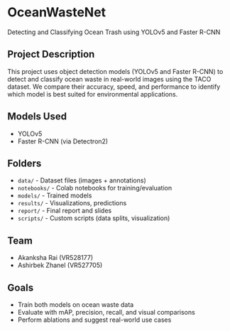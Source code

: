 # OceanWasteNet
Detecting and Classifying Ocean Trash using YOLOv5 and Faster R-CNN

## Project Description
This project uses object detection models (YOLOv5 and Faster R-CNN) to detect and classify ocean waste in real-world images using the TACO dataset. We compare their accuracy, speed, and performance to identify which model is best suited for environmental applications.

##  Models Used
- YOLOv5
- Faster R-CNN (via Detectron2)

##  Folders
- `data/` - Dataset files (images + annotations)
- `notebooks/` - Colab notebooks for training/evaluation
- `models/` - Trained models
- `results/` - Visualizations, predictions
- `report/` - Final report and slides
- `scripts/` - Custom scripts (data splits, visualization)

##  Team
- Akanksha Rai (VR528177)
- Ashirbek Zhanel (VR527705)

##  Goals
- Train both models on ocean waste data
- Evaluate with mAP, precision, recall, and visual comparisons
- Perform ablations and suggest real-world use cases
